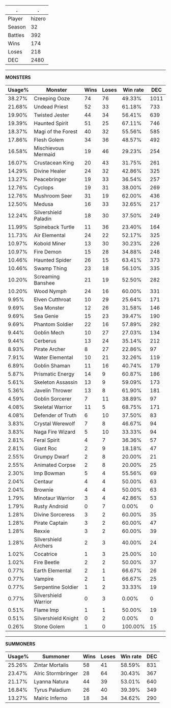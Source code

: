 .|.
|-|-
Player|hizero
Season|32
Battles|392
Wins|174
Loses|218
DEC|2480

---
**MONSTERS**

Usage%|Monster|Wins|Loses|Win rate|DEC|
-|-|-|-|-|-|
38.27%|Creeping Ooze|74|76|49.33%|1011|
21.68%|Undead Priest|52|33|61.18%|733|
19.90%|Twisted Jester|44|34|56.41%|639|
19.39%|Haunted Spirit|51|25|67.11%|746|
18.37%|Magi of the Forest|40|32|55.56%|585|
17.86%|Flesh Golem|34|36|48.57%|492|
16.58%|Mischievous Mermaid|19|46|29.23%|254|
16.07%|Crustacean King|20|43|31.75%|261|
14.29%|Divine Healer|24|32|42.86%|325|
13.27%|Peacebringer|19|33|36.54%|257|
12.76%|Cyclops|19|31|38.00%|269|
12.76%|Mushroom Seer|31|19|62.00%|436|
12.50%|Medusa|16|33|32.65%|217|
12.24%|Silvershield Paladin|18|30|37.50%|249|
11.99%|Spineback Turtle|11|36|23.40%|164|
11.73%|Air Elemental|24|22|52.17%|325|
10.97%|Kobold Miner|13|30|30.23%|226|
10.97%|Fire Demon|15|28|34.88%|248|
10.46%|Haunted Spider|26|15|63.41%|373|
10.46%|Swamp Thing|23|18|56.10%|335|
10.20%|Screaming Banshee|21|19|52.50%|282|
10.20%|Wood Nymph|24|16|60.00%|331|
9.95%|Elven Cutthroat|10|29|25.64%|171|
9.69%|Sea Monster|12|26|31.58%|146|
9.69%|Sea Genie|15|23|39.47%|190|
9.69%|Phantom Soldier|22|16|57.89%|292|
9.44%|Goblin Mech|10|27|27.03%|134|
9.44%|Cerberus|13|24|35.14%|212|
8.93%|Pirate Archer|8|27|22.86%|97|
7.91%|Water Elemental|10|21|32.26%|119|
6.89%|Goblin Shaman|11|16|40.74%|179|
5.87%|Prismatic Energy|14|9|60.87%|186|
5.61%|Skeleton Assassin|13|9|59.09%|173|
5.36%|Javelin Thrower|13|8|61.90%|181|
4.59%|Goblin Sorcerer|7|11|38.89%|97|
4.08%|Skeletal Warrior|11|5|68.75%|171|
4.08%|Defender of Truth|6|10|37.50%|83|
3.83%|Crystal Werewolf|7|8|46.67%|94|
3.83%|Naga Fire Wizard|5|10|33.33%|94|
2.81%|Feral Spirit|4|7|36.36%|57|
2.81%|Giant Roc|2|9|18.18%|47|
2.55%|Grumpy Dwarf|2|8|20.00%|21|
2.55%|Animated Corpse|2|8|20.00%|25|
2.30%|Imp Bowman|5|4|55.56%|69|
2.04%|Centaur|4|4|50.00%|63|
2.04%|Brownie|4|4|50.00%|63|
1.79%|Minotaur Warrior|3|4|42.86%|53|
1.79%|Rusty Android|0|7|0.00%|0|
1.28%|Divine Sorceress|3|2|60.00%|35|
1.28%|Pirate Captain|3|2|60.00%|47|
1.28%|Rexxie|3|2|60.00%|39|
1.28%|Silvershield Archers|2|3|40.00%|24|
1.02%|Cocatrice|1|3|25.00%|10|
1.02%|Fire Beetle|2|2|50.00%|37|
0.77%|Earth Elemental|2|1|66.67%|26|
0.77%|Vampire|2|1|66.67%|25|
0.77%|Serpentine Soldier|1|2|33.33%|19|
0.77%|Silvershield Warrior|0|3|0.00%|0|
0.51%|Flame Imp|1|1|50.00%|19|
0.51%|Silvershield Knight|0|2|0.00%|0|
0.26%|Stone Golem|1|0|100.00%|15|

---
**SUMMONERS**

Usage%|Summoner|Wins|Loses|Win rate|DEC|
-|-|-|-|-|-|
25.26%|Zintar Mortalis|58|41|58.59%|831|
23.47%|Alric Stormbringer|28|64|30.43%|367|
21.17%|Lyanna Natura|44|39|53.01%|640|
16.84%|Tyrus Paladium|26|40|39.39%|349|
13.27%|Malric Inferno|18|34|34.62%|290|
